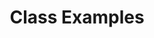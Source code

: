 ---
title: Class Examples
description: This section contains contract examples to help you write your Java contract!
---
